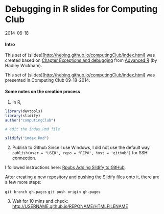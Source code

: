 Debugging in R slides for Computing Club
=============

2014-09-18

#### Intro

This set of (slides)[http://hebing.github.io/computingClub/index.html] was created based on [Chapter Exceptions and debugging](http://adv-r.had.co.nz/Exceptions-Debugging.html) from [Advanced R](http://adv-r.had.co.nz/) (by Hadley Wickham).

This set of (slides)[http://hebing.github.io/computingClub/index.html] was presented in Computing Club 09-18-2014.

#### Some notes on the creation process

1. In R,

```r
library(devtools)
library(slidify)
author("computingClub")

# edit the index.Rmd file

slidify("index.Rmd")
```

2. Publish to Github
Since I use Windows, I did not use the default way `publish(user = "USER", repo = "REPO", host = 'github')` for SSH connection.

I followed instructions here: [Rpubs Adding Slidify to GitHub](http://rpubs.com/thoughtfulbloke/25103).

After creating a new repository and pushing the Slidify files onto it, there are a few more steps:

`git branch gh-pages`
`git push origin gh-pages`

3. Wait for 10 mins and check: http://USERNAME.github.io/REPONAME/HTMLFILENAME
